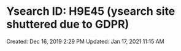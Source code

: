 # Ysearch ID: H9E45 (ysearch site shuttered due to GDPR)

Created: Dec 16, 2019 2:29 PM
Updated: Jan 17, 2021 11:15 AM